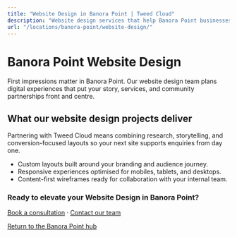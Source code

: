 ```yaml
---
title: "Website Design in Banora Point | Tweed Cloud"
description: "Website design services that help Banora Point businesses stand out online."
url: "/locations/banora-point/website-design/"
---
```


# Banora Point Website Design

First impressions matter in Banora Point. Our website design team plans digital experiences that put your story, services, and community partnerships front and centre.

## What our website design projects deliver

Partnering with Tweed Cloud means combining research, storytelling, and conversion-focused layouts so your next site supports enquiries from day one.

- Custom layouts built around your branding and audience journey.
- Responsive experiences optimised for mobiles, tablets, and desktops.
- Content-first wireframes ready for collaboration with your internal team.

### Ready to elevate your Website Design in Banora Point?

[Book a consultation](/consultation/) · [Contact our team](/contact/)

[Return to the Banora Point hub](/locations/banora-point/)
